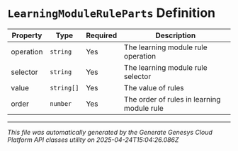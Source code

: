 # `LearningModuleRuleParts` Definition

| Property | Type | Required | Description |
|----------|------|----------|-------------|
| operation | `string` | Yes | The learning module rule operation |
| selector | `string` | Yes | The learning module rule selector |
| value | `string[]` | Yes | The value of rules |
| order | `number` | Yes | The order of rules in learning module rule |

---

*This file was automatically generated by the Generate Genesys Cloud Platform API classes utility on 2025-04-24T15:04:26.086Z*